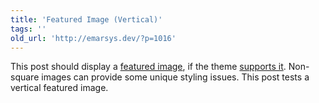 ```yaml
---
title: 'Featured Image (Vertical)'
tags: ''
old_url: 'http://emarsys.dev/?p=1016'
---
```


This post should display a [featured image](http://en.support.wordpress.com/featured-images/#setting-a-featured-image "Featured Images"), if the theme [supports it](http://codex.wordpress.org/Post_Thumbnails "Post Thumbnails"). Non-square images can provide some unique styling issues. This post tests a vertical featured image.